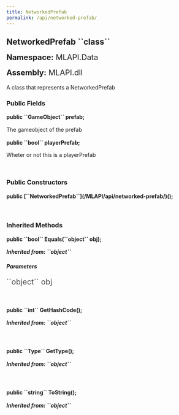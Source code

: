 ```yaml
---
title: NetworkedPrefab
permalink: /api/networked-prefab/
---
```


<div style="line-height: 1;">
	<h2 markdown="1">NetworkedPrefab ``class``</h2>
	<p style="font-size: 20px;"><b>Namespace:</b> MLAPI.Data</p>
	<p style="font-size: 20px;"><b>Assembly:</b> MLAPI.dll</p>
</div>
<p>A class that represents a NetworkedPrefab</p>

<div>
	<h3 markdown="1">Public Fields</h3>
	<div style="line-height: 1;">
		<h4 markdown="1"><b>public ``GameObject`` prefab;</b></h4>
		<p>The gameobject of the prefab</p>
	</div>
	<div style="line-height: 1;">
		<h4 markdown="1"><b>public ``bool`` playerPrefab;</b></h4>
		<p>Wheter or not this is a playerPrefab</p>
	</div>
</div>
<br>
<div>
	<h3>Public Constructors</h3>
	<div style="line-height: 1; ">
		<h4 markdown="1"><b>public [``NetworkedPrefab``](/MLAPI/api/networked-prefab/)();</b></h4>
	</div>
</div>
<br>
<div>
	<h3 markdown="1">Inherited Methods</h3>
	<div style="line-height: 1;">
		<h4 markdown="1"><b>public ``bool`` Equals(``object`` obj);</b></h4>
		<h5 markdown="1">Inherited from: ``object``</h5>
		<h5><b>Parameters</b></h5>
		<div>
			<p style="font-size: 20px; color: #444;" markdown="1">``object`` obj</p>
		</div>
	</div>
	<br>
	<div style="line-height: 1;">
		<h4 markdown="1"><b>public ``int`` GetHashCode();</b></h4>
		<h5 markdown="1">Inherited from: ``object``</h5>
	</div>
	<br>
	<div style="line-height: 1;">
		<h4 markdown="1"><b>public ``Type`` GetType();</b></h4>
		<h5 markdown="1">Inherited from: ``object``</h5>
	</div>
	<br>
	<div style="line-height: 1;">
		<h4 markdown="1"><b>public ``string`` ToString();</b></h4>
		<h5 markdown="1">Inherited from: ``object``</h5>
	</div>
</div>
<br>
